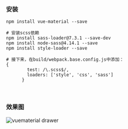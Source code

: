 ### 安装

```
npm install vue-material --save

# 安装scss依赖
npm install sass-loader@7.3.1 --save-dev
npm install node-sass@4.14.1 --save
npm install style-loader --save

# 接下来，在build/webpack.base.config.js中添加：
{
        test: /\.scss$/,
        loaders: ['style', 'css', 'sass']
      }
```

<br>

### 效果图

![vuematerial drawer](https://image.fight0days.cn/20210207092915.png)
